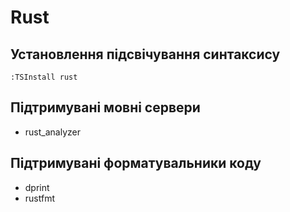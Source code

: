 # Rust

## Установлення підсвічування синтаксису

```vim
:TSInstall rust
```

## Підтримувані мовні сервери

- rust_analyzer

## Підтримувані форматувальники коду

- dprint
- rustfmt
